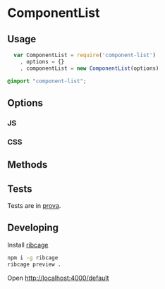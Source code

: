 # ComponentList

## Usage
```js
  var ComponentList = require('component-list')
    , options = {}
    , componentList = new ComponentList(options)
```

```css
@import "component-list";
```

## Options

### JS

### CSS

## Methods

## Tests
Tests are in [prova](https://github.com/azer/prova).

## Developing
Install [ribcage](https://github.com/Techwraith/ribcage)

```sh
npm i -g ribcage
ribcage preview .
```

Open [http://localhost:4000/default](http://localhost:4000/default)

